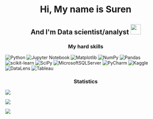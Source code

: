 <h1 align="center">Hi, My name is Suren 
  <h2 align="center">And I'm Data scientist/analyst <img src="https://github.com/blackcater/blackcater/raw/main/images/Hi.gif" height="32"/></h1>

<h3 align="center">My hard skills</h3>

![Python](https://img.shields.io/badge/python-3670A0?style=for-the-badge&logo=python&logoColor=ffdd54)
![Jupyter Notebook](https://img.shields.io/badge/jupyter-%23FA0F00.svg?style=for-the-badge&logo=jupyter&logoColor=white)
![Matplotlib](https://img.shields.io/badge/Matplotlib-%23ffffff.svg?style=for-the-badge&logo=Matplotlib&logoColor=black)
![NumPy](https://img.shields.io/badge/numpy-%23013243.svg?style=for-the-badge&logo=numpy&logoColor=white)
![Pandas](https://img.shields.io/badge/pandas-%23150458.svg?style=for-the-badge&logo=pandas&logoColor=white)
![scikit-learn](https://img.shields.io/badge/scikit--learn-%23F7931E.svg?style=for-the-badge&logo=scikit-learn&logoColor=white)
![SciPy](https://img.shields.io/badge/SciPy-%230C55A5.svg?style=for-the-badge&logo=scipy&logoColor=%white)
![MicrosoftSQLServer](https://img.shields.io/badge/Microsoft%20SQL%20Server-CC2927?style=for-the-badge&logo=microsoft%20sql%20server&logoColor=white)
![PyCharm](https://img.shields.io/badge/pycharm-143?style=for-the-badge&logo=pycharm&logoColor=black&color=black&labelColor=green)
![Kaggle](https://img.shields.io/badge/Kaggle-035a7d?style=for-the-badge&logo=kaggle&logoColor=white)
![DataLens](https://img.shields.io/badge/datalens-F2C811?style=for-the-badge&logo=datalens&logoColor=black)
![Tableau](https://img.shields.io/badge/Tableau-F2C811?style=for-the-badge&logo=Tableau&logoColor=black)

<h3 align="center">Statistics</h3>

![](https://github-profile-summary-cards.vercel.app/api/cards/profile-details?username=SurenVayradyan&theme=solarized_dark)

![](https://github-profile-summary-cards.vercel.app/api/cards/repos-per-language?username=SurenVayradyan&theme=solarized_dark)

![](https://github-profile-summary-cards.vercel.app/api/cards/stats?username=SurenVayradyan&theme=solarized_dark)
